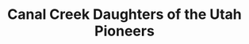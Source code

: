 ---
layout: repo
title: "Canal Creek Daughters of the Utah Pioneers"
id: 25948
permalink: repos/25948/
---